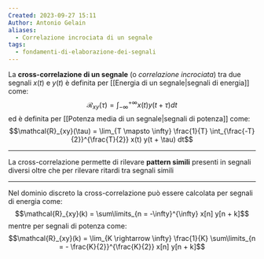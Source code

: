 ```yaml
---
Created: 2023-09-27 15:11
Author: Antonio Gelain
aliases:
  - Correlazione incrociata di un segnale
tags:
  - fondamenti-di-elaborazione-dei-segnali
---
```


La **cross-correlazione di un segnale** (o *correlazione incrociata*) tra due segnali $x(t)$ e $y(t)$ è definita per [[Energia di un segnale|segnali di energia]] come:
$$\mathcal{R}_{xy}(\tau) = \int_{-\infty}^{+\infty} x(t) y(t + \tau) dt$$
ed è definita per [[Potenza media di un segnale|segnali di potenza]] come:
$$\mathcal{R}_{xy}(\tau) = \lim_{T \mapsto \infty} \frac{1}{T} \int_{\frac{-T}{2}}^{\frac{T}{2}} x(t) y(t + \tau) dt$$

---

La cross-correlazione permette di rilevare **pattern simili** presenti in segnali diversi oltre che per rilevare ritardi tra segnali simili

---

Nel dominio discreto la cross-correlazione può essere calcolata per segnali di energia come:
$$\mathcal{R}_{xy}(k) = \sum\limits_{n = -\infty}^{\infty} x[n] y[n + k]$$
mentre per segnali di potenza come:
$$\mathcal{R}_{xy}(k) = \lim_{K \rightarrow \infty} \frac{1}{K} \sum\limits_{n = - \frac{K}{2}}^{\frac{K}{2}} x[n] y[n + k]$$
